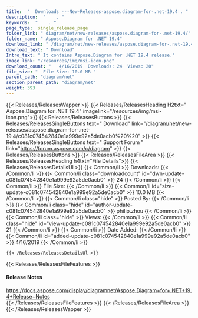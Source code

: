 ```yaml
---
title:  "  Downloads ---New-Releases-aspose.diagram-for-.net-19.4 . " 
description:  "    . " 
keywords:  "    . " 
page_type:  single_release_page
folder_link: " diagram/net/new-releases/aspose.diagram-for-.net-19.4/"
folder_name: " Aspose.Diagram for .NET 19.4"
download_link: " /diagram/net/new-releases/aspose.diagram-for-.net-19.4/c081c074542840e1a999e92a5de0acb0"
download_text: " Download"
Intro_text: " It contains Aspose.Diagram for .NET 19.4 release."
image_link: "/resources/img/msi-icon.png"
download_count: "   4/16/2019  Downloads: 24  Views: 20"
file_size: "  File Size: 10.0 MB "
parent_path: "diagram/net"
section_parent_path: "diagram/net"
weight: 393
---
```


{{< Releases/ReleasesWapper >}}
  {{< Releases/ReleasesHeading H2txt=" Aspose.Diagram for .NET 19.4" imagelink="/resources/img/msi-icon.png">}}
  {{< Releases/ReleasesButtons >}}
    {{< Releases/ReleasesSingleButtons text=" Download" link="/diagram/net/new-releases/aspose.diagram-for-.net-19.4/c081c074542840e1a999e92a5de0acb0%20%20" >}}
    {{< Releases/ReleasesSingleButtons text=" Support Forum " link="https://forum.aspose.com/c/diagram" >}}
  {{< Releases/ReleasesButtons >}}
  {{< Releases/ReleasesFileArea >}}
    {{< Releases/ReleasesHeading h4txt="File Details">}}
    {{< Releases/ReleasesDetailsUl >}}
            {{< Common/li  >}} Downloads: {{< /Common/li >}} 
      {{< Common/li class="downloadcount" id="dwn-update-c081c074542840e1a999e92a5de0acb0" >}} 24 {{< /Common/li >}} 
      {{< Common/li  >}} File Size: {{< /Common/li >}} 
      {{< Common/li id="size-update-c081c074542840e1a999e92a5de0acb0" >}} 10.0 MB {{< /Common/li >}} 
      {{< Common/li  class="hide" >}} Posted By: {{< /Common/li >}} 
      {{< Common/li class="hide" id="author-update-c081c074542840e1a999e92a5de0acb0" >}} philip.zhou {{< /Common/li >}} 
      {{< Common/li class="hide"  >}} Views: {{< /Common/li >}} 
      {{< Common/li class="hide" id="view-update-c081c074542840e1a999e92a5de0acb0" >}} 21 {{< /Common/li >}} 
      {{< Common/li  >}} Date Added: {{< /Common/li >}} 
      {{< Common/li id="added-update-c081c074542840e1a999e92a5de0acb0" >}} 4/16/2019 {{< /Common/li >}} 

    {{< /Releases/ReleasesDetailsUl >}}

  {{< Releases/ReleasesFileFeatures >}}
      <h4>Release Notes</h4><div><a href="https://docs.aspose.com/display/diagramnet/Aspose.Diagram+for+.NET+19.4+Release+Notes">https://docs.aspose.com/display/diagramnet/Aspose.Diagram+for+.NET+19.4+Release+Notes</a></div>
  {{< /Releases/ReleasesFileFeatures >}}
 {{< /Releases/ReleasesFileArea >}}
{{< /Releases/ReleasesWapper >}}



